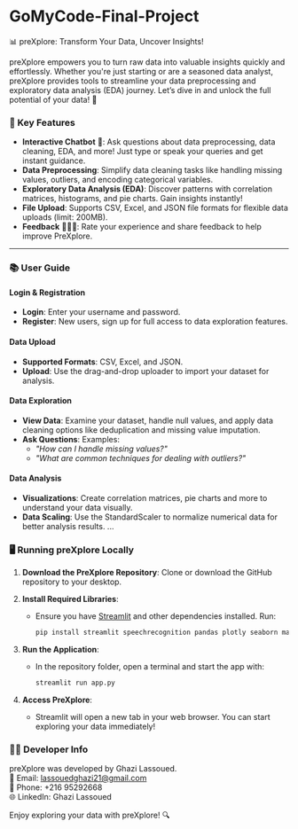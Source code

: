 # GoMyCode-Final-Project


 📊 preXplore: Transform Your Data, Uncover Insights!

preXplore empowers you to turn raw data into valuable insights quickly and effortlessly. Whether you're just starting or are a seasoned data analyst, preXplore provides tools to streamline your data preprocessing and exploratory data analysis (EDA) journey. Let’s dive in and unlock the full potential of your data! 🚀



### 🌟 Key Features

- **Interactive Chatbot** 🤖: Ask questions about data preprocessing, data cleaning, EDA, and more! Just type or speak your queries and get instant guidance.
- **Data Preprocessing**: Simplify data cleaning tasks like handling missing values, outliers, and encoding categorical variables.
- **Exploratory Data Analysis (EDA)**: Discover patterns with correlation matrices, histograms, and pie charts. Gain insights instantly!
- **File Upload**: Supports CSV, Excel, and JSON file formats for flexible data uploads (limit: 200MB).
- **Feedback** 🙋🏻‍♂️: Rate your experience and share feedback to help improve PreXplore.

---

### 📚 User Guide

#### Login & Registration
- **Login**: Enter your username and password.
- **Register**: New users, sign up for full access to data exploration features.

#### Data Upload
- **Supported Formats**: CSV, Excel, and JSON.
- **Upload**: Use the drag-and-drop uploader to import your dataset for analysis.

#### Data Exploration
- **View Data**: Examine your dataset, handle null values, and apply data cleaning options like deduplication and missing value imputation.
- **Ask Questions**: Examples:
   - *"How can I handle missing values?"*
   - *"What are common techniques for dealing with outliers?"*

#### Data Analysis
- **Visualizations**: Create correlation matrices, pie charts  and more to understand your data visually.
- **Data Scaling**: Use the StandardScaler to normalize numerical data for better analysis results.
  ...




### 🖥️ Running preXplore Locally

1. **Download the PreXplore Repository**: Clone or download the GitHub repository to your desktop.

2. **Install Required Libraries**:
   - Ensure you have [Streamlit](https://streamlit.io/) and other dependencies installed. Run:

     ```bash
     pip install streamlit speechrecognition pandas plotly seaborn matplotlib nltk scikit-learn googletrans==4.0.0-rc1
     ```
3. **Run the Application**:
   - In the repository folder, open a terminal and start the app with:

     ```bash
     streamlit run app.py
     ```

5. **Access PreXplore**:
   - Streamlit will open a new tab in your web browser. You can start exploring your data immediately!



### 👨‍💻 Developer Info

preXplore was developed by Ghazi Lassoued.  
📧 Email: lassouedghazi21@gmail.com  
📱 Phone: +216 95292668  
🌐 LinkedIn: Ghazi Lassoued

Enjoy exploring your data with preXplore! 🔍
